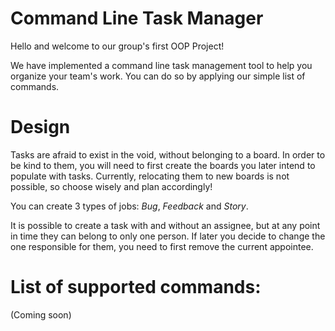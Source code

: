 # Command Line Task Manager
Hello and welcome to our group's first OOP Project!

We have implemented a command line task management tool to help you organize your team's work. 
You can do so by applying our simple list of commands. 

# Design 
Tasks are afraid to exist in the void, without belonging to a board. In order to be kind to them, you will need to first create the boards you later intend to populate with tasks.
Currently, relocating them to new boards is not possible, so choose wisely and plan accordingly! 

You can create 3 types of jobs: *Bug*, *Feedback* and *Story*.

It is possible to create a task with and without an assignee, but at any point in time they can belong to only one person. 
If later you decide to change the one responsible for them, you need to first remove the current appointee. 

# List of supported commands:
(Coming soon)
